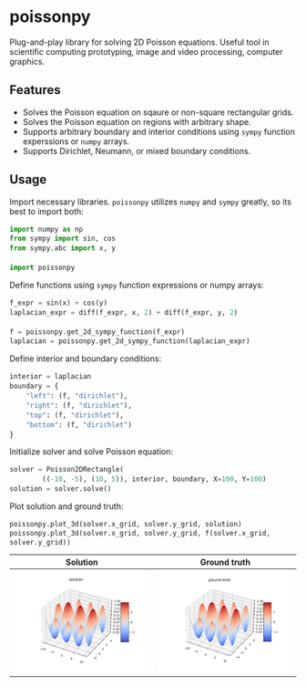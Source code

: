 # poissonpy
Plug-and-play library for solving 2D Poisson equations. Useful tool in scientific computing prototyping, image and video processing, computer graphics.

## Features
- Solves the Poisson equation on sqaure or non-square rectangular grids.
- Solves the Poisson equation on regions with arbitrary shape.
- Supports arbitrary boundary and interior conditions using `sympy` function experssions or `numpy` arrays.
- Supports Dirichlet, Neumann, or mixed boundary conditions.

## Usage 

Import necessary libraries. `poissonpy` utilizes `numpy` and `sympy` greatly, so its best to import both:

```python
import numpy as np
from sympy import sin, cos
from sympy.abc import x, y

import poissonpy
```

Define functions using `sympy` function expressions or numpy arrays:

```python
f_expr = sin(x) + cos(y)
laplacian_expr = diff(f_expr, x, 2) + diff(f_expr, y, 2)

f = poissonpy.get_2d_sympy_function(f_expr)
laplacian = poissonpy.get_2d_sympy_function(laplacian_expr)
```

Define interior and boundary conditions:

```python
interior = laplacian
boundary = {
    "left": (f, "dirichlet"),
    "right": (f, "dirichlet"),
    "top": (f, "dirichlet"),
    "bottom": (f, "dirichlet")
}
```

Initialize solver and solve Poisson equation:

```python
solver = Poisson2DRectangle(
        ((-10, -5), (10, 5)), interior, boundary, X=100, Y=100)
solution = solver.solve()
```

Plot solution and ground truth:
```
poissonpy.plot_3d(solver.x_grid, solver.y_grid, solution)
poissonpy.plot_3d(solver.x_grid, solver.y_grid, f(solver.x_grid, solver.y_grid))
```
|Solution|Ground truth|
|--|--|
|![](data/solution.png)|![](data/ground_truth.png)|
